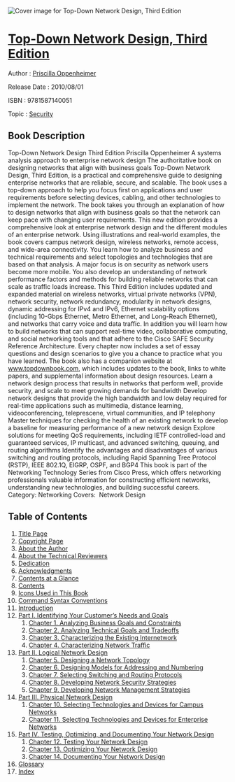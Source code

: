![Cover image for Top-Down Network Design, Third Edition](https://imgdetail.ebookreading.net/cover/cover/security/EB9781587140051.jpg)

[Top-Down Network Design, Third Edition](https://ebookreading.net/view/book/Top-Down+Network+Design%2C+Third+Edition-EB9781587140051_1.html "Top-Down Network Design, Third Edition")
====================================================================================================================

Author : [Priscilla Oppenheimer](https://ebookreading.net/search/author/Priscilla+Oppenheimer)

Release Date : 2010/08/01

ISBN : 9781587140051

Topic : [Security](https://ebookreading.net/search/category/security)

Book Description
-----------------

Top-Down Network Design
Third Edition
Priscilla Oppenheimer
A systems analysis approach to enterprise network design
The authoritative book on designing networks that align with business goals
Top-Down Network Design, Third Edition, is a practical and comprehensive guide to designing enterprise networks that are reliable, secure, and scalable. The book uses a top-down approach to help you focus first on applications and user requirements before selecting devices, cabling, and other technologies to implement the network. The book takes you through an explanation of how to design networks that align with business goals so that the network can keep pace with changing user requirements.
This new edition provides a comprehensive look at enterprise network design and the different modules of an enterprise network. Using illustrations and real-world examples, the book covers campus network design, wireless networks, remote access, and wide-area connectivity. You learn how to analyze business and technical requirements and select topologies and technologies that are based on that analysis. A major focus is on security as network users become more mobile. You also develop an understanding of network performance factors and methods for building reliable networks that can scale as traffic loads increase.
This Third Edition includes updated and expanded material on wireless networks, virtual private networks (VPN), network security, network redundancy, modularity in network designs, dynamic addressing for IPv4 and IPv6, Ethernet scalability options (including 10-Gbps Ethernet, Metro Ethernet, and Long-Reach Ethernet), and networks that carry voice and data traffic. In addition you will learn how to build networks that can support real-time video, collaborative computing, and social networking tools and that adhere to the Cisco SAFE Security Reference Architecture.
Every chapter now includes a set of essay questions and design scenarios to give you a chance to practice what you have learned. The book also has a companion website at www.topdownbook.com, which includes updates to the book, links to white papers, and supplemental information about design resources.
Learn a network design process that results in networks that perform well, provide security, and scale to meet growing demands for bandwidth
Develop network designs that provide the high bandwidth and low delay required for real-time applications such as multimedia, distance learning, videoconferencing, teleprescene, virtual communities, and IP telephony
Master techniques for checking the health of an existing network to develop a baseline for measuring performance of a new network design
Explore solutions for meeting QoS requirements, including IETF controlled-load and guaranteed services, IP multicast, and advanced switching, queuing, and routing algorithms
Identify the advantages and disadvantages of various switching and routing protocols, including Rapid Spanning Tree Protocol (RSTP), IEEE 802.1Q, EIGRP, OSPF, and BGP4
This book is part of the Networking Technology Series from Cisco Press‚ which offers networking professionals valuable information for constructing efficient networks, understanding new technologies, and building successful careers.
Category: Networking
Covers:  Network Design
              
Table of Contents
-----------------

1. [Title Page](https://ebookreading.net/view/book/Top-Down+Network+Design%2C+Third+Edition-EB9781587140051_2.html)
1. [Copyright Page](https://ebookreading.net/view/book/Top-Down+Network+Design%2C+Third+Edition-EB9781587140051_3.html)
1. [About the Author](https://ebookreading.net/view/book/Top-Down+Network+Design%2C+Third+Edition-EB9781587140051_4.html)
1. [About the Technical Reviewers](https://ebookreading.net/view/book/Top-Down+Network+Design%2C+Third+Edition-EB9781587140051_5.html)
1. [Dedication](https://ebookreading.net/view/book/Top-Down+Network+Design%2C+Third+Edition-EB9781587140051_6.html)
1. [Acknowledgments](https://ebookreading.net/view/book/Top-Down+Network+Design%2C+Third+Edition-EB9781587140051_7.html)
1. [Contents at a Glance](https://ebookreading.net/view/book/Top-Down+Network+Design%2C+Third+Edition-EB9781587140051_8.html)
1. [Contents](https://ebookreading.net/view/book/Top-Down+Network+Design%2C+Third+Edition-EB9781587140051_9.html)
1. [Icons Used in This Book](https://ebookreading.net/view/book/Top-Down+Network+Design%2C+Third+Edition-EB9781587140051_10.html)
1. [Command Syntax Conventions](https://ebookreading.net/view/book/Top-Down+Network+Design%2C+Third+Edition-EB9781587140051_11.html)
1. [Introduction](https://ebookreading.net/view/book/Top-Down+Network+Design%2C+Third+Edition-EB9781587140051_12.html)
1. [Part I. Identifying Your Customer’s Needs and Goals](https://ebookreading.net/view/book/Top-Down+Network+Design%2C+Third+Edition-EB9781587140051_13.html)
    1. [Chapter 1. Analyzing Business Goals and Constraints](https://ebookreading.net/view/book/Top-Down+Network+Design%2C+Third+Edition-EB9781587140051_14.html)
    1. [Chapter 2. Analyzing Technical Goals and Tradeoffs](https://ebookreading.net/view/book/Top-Down+Network+Design%2C+Third+Edition-EB9781587140051_15.html)
    1. [Chapter 3. Characterizing the Existing Internetwork](https://ebookreading.net/view/book/Top-Down+Network+Design%2C+Third+Edition-EB9781587140051_16.html)
    1. [Chapter 4. Characterizing Network Traffic](https://ebookreading.net/view/book/Top-Down+Network+Design%2C+Third+Edition-EB9781587140051_17.html)
1. [Part II. Logical Network Design](https://ebookreading.net/view/book/Top-Down+Network+Design%2C+Third+Edition-EB9781587140051_18.html)
    1. [Chapter 5. Designing a Network Topology](https://ebookreading.net/view/book/Top-Down+Network+Design%2C+Third+Edition-EB9781587140051_19.html)
    1. [Chapter 6. Designing Models for Addressing and Numbering](https://ebookreading.net/view/book/Top-Down+Network+Design%2C+Third+Edition-EB9781587140051_20.html)
    1. [Chapter 7. Selecting Switching and Routing Protocols](https://ebookreading.net/view/book/Top-Down+Network+Design%2C+Third+Edition-EB9781587140051_21.html)
    1. [Chapter 8. Developing Network Security Strategies](https://ebookreading.net/view/book/Top-Down+Network+Design%2C+Third+Edition-EB9781587140051_22.html)
    1. [Chapter 9. Developing Network Management Strategies](https://ebookreading.net/view/book/Top-Down+Network+Design%2C+Third+Edition-EB9781587140051_23.html)
1. [Part III. Physical Network Design](https://ebookreading.net/view/book/Top-Down+Network+Design%2C+Third+Edition-EB9781587140051_24.html)
    1. [Chapter 10. Selecting Technologies and Devices for Campus Networks](https://ebookreading.net/view/book/Top-Down+Network+Design%2C+Third+Edition-EB9781587140051_25.html)
    1. [Chapter 11. Selecting Technologies and Devices for Enterprise Networks](https://ebookreading.net/view/book/Top-Down+Network+Design%2C+Third+Edition-EB9781587140051_26.html)
1. [Part IV. Testing, Optimizing, and Documenting Your Network Design](https://ebookreading.net/view/book/Top-Down+Network+Design%2C+Third+Edition-EB9781587140051_27.html)
    1. [Chapter 12. Testing Your Network Design](https://ebookreading.net/view/book/Top-Down+Network+Design%2C+Third+Edition-EB9781587140051_28.html)
    1. [Chapter 13. Optimizing Your Network Design](https://ebookreading.net/view/book/Top-Down+Network+Design%2C+Third+Edition-EB9781587140051_29.html)
    1. [Chapter 14. Documenting Your Network Design](https://ebookreading.net/view/book/Top-Down+Network+Design%2C+Third+Edition-EB9781587140051_30.html)
1. [Glossary](https://ebookreading.net/view/book/Top-Down+Network+Design%2C+Third+Edition-EB9781587140051_31.html)
1. [Index](https://ebookreading.net/view/book/Top-Down+Network+Design%2C+Third+Edition-EB9781587140051_32.html)
